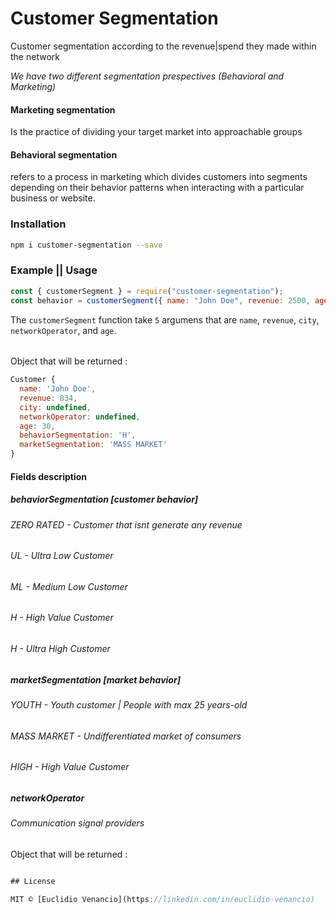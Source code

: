 # Customer Segmentation 
<p>Customer segmentation according to the revenue|spend they made within the network</p>
<i>We have two different segmentation prespectives (Behavioral and Marketing)</i>

#### Marketing segmentation
<p>Is the practice of dividing your target market into approachable groups</p>

#### Behavioral segmentation
<p>refers to a process in marketing which divides customers into segments depending on their behavior patterns when interacting with a particular business or website.</p>

### Installation

```bash 
npm i customer-segmentation --save
```

### Example || Usage

```javascript
const { customerSegment } = require("customer-segmentation");
const behavior = customerSegment({ name: "John Doe", revenue: 2500, age: 30 });
```
The `customerSegment` function take `5` argumens that are `name`, `revenue`, `city`, `networkOperator`, and `age`.
######
Object that will be returned :
```javascript
Customer {
  name: 'John Doe',
  revenue: 834,
  city: undefined,
  networkOperator: undefined,
  age: 30,
  behaviorSegmentation: 'H',
  marketSegmentation: 'MASS MARKET'
}
```

#### Fields description 
##### behaviorSegmentation [customer behavior]
###### ZERO RATED - Customer that isnt generate any revenue
###### UL - Ultra Low Customer
###### ML - Medium Low Customer
###### H - High Value Customer
###### H - Ultra High Customer


##### marketSegmentation [market behavior]
###### YOUTH - Youth customer | People with max 25 years-old
###### MASS MARKET - Undifferentiated market of consumers
###### HIGH - High Value Customer

##### networkOperator
###### Communication signal providers

######
Object that will be returned :
```javascript

## License

MIT © [Euclidio Venancio](https://linkedin.com/in/euclidio-venancio)
